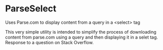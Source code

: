 # ParseSelect
Uses Parse.com to display content from a query in a &lt;select> tag

This very simple utility is intended to simplify the process of downloading content from parse.com using a query and then displaying it in a selet tag. Response to a question on Stack Overflow.
